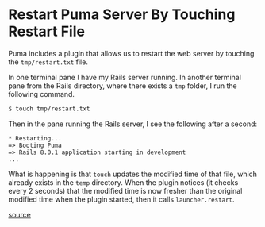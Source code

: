 # Restart Puma Server By Touching Restart File

Puma includes a plugin that allows us to restart the web server by touching the
`tmp/restart.txt` file.

In one terminal pane I have my Rails server running. In another terminal pane
from the Rails directory, where there exists a `tmp` folder, I run the
following command.

```bash
$ touch tmp/restart.txt
```

Then in the pane running the Rails server, I see the following after a second:

```
* Restarting...
=> Booting Puma
=> Rails 8.0.1 application starting in development
...
```

What is happening is that `touch` updates the modified time of that file, which
already exists in the `temp` directory. When the plugin notices (it checks
every 2 seconds) that the modified time is now fresher than the original
modified time when the plugin started, then it calls `launcher.restart`.

[source](https://github.com/puma/puma/blob/ca201ef69757f8830b636251b0af7a51270eb68a/lib/puma/plugin/tmp_restart.rb)
